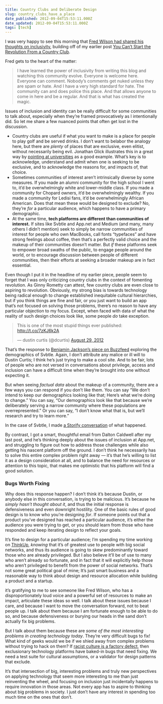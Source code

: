 ```yaml
---
title: Country Clubs and Deliberate Design
slug: country_clubs_have_a_place
date_published: 2012-09-04T15:53:11.000Z
date_updated: 2012-09-04T15:53:11.000Z
tags: [tech]
---
```


I was very happy to see this morning that [Fred Wilson had shared his thoughts on inclusivity](http://www.avc.com/a_vc/2012/09/inclusivity.html), building off of my earlier post [You Can’t Start the Revolution From a Country Club](/2012/08/you-cant-start-the-revolution-from-the-country-club).

Fred gets to the heart of the matter:

> I have learned the power of inclusivity from writing this blog and watching this community evolve. Everyone is welcome here. Everyone can comment. Nobody’s comments get nuked unless they are spam or hate. And I have a very high standard for hate. The community can and does police this place. And that allows anyone to come in here and be a regular. And that is what has created the magic.

Issues of inclusion and identity can be really difficult for some communities to talk about, especially when they’re framed provocatively as I intentionally did. So let me share a few nuanced points that often get lost in the discussion.

- Country clubs are useful if what you want to make is a place for people to play golf and be served drinks. I don’t want to belabor the analogy here, but there are *plenty* of places that are exclusive, even elitist, without necessarily being evil. Jonathan Glick illustrates this in a great way by [pointing at universities](http://sulia.com/channel/app-net/f/496426e3-a66c-4aac-90f3-ac15d8eefbd5/) as a good example. What’s key is to acknowledge, understand and admit when one is seeking to be exclusive, and to acknowledge the reasons for, and impacts of, that choice.
- Sometimes communities of interest aren’t intrinsically diverse by some measures. If you made an alumni community for the high school I went to, it’d be overwhelmingly white and lower-middle class. If you made a community for Chopard owners, it’d be overwhelmingly wealthy. If you made a community for Ledisi fans, it’d be overwhelmingly African American. Does that mean these would be designed to exclude? No, they’re *for* a particular audience, which happens to have a primary demographic.
- At the same time, **tech platforms are different than communities of interest.** If sites like Svbtle and App.net and Medium (and many, many others I didn’t mention) seek to simply be narrow communities of interest for people who own MacBooks, call fonts “typefaces” and have strong feelings about coffee, then that’s a perfectly valid choice and the makeup of their communities doesn’t matter. But *if* these platforms seek to empower broad swaths of the public, to engage people around the world, or to encourage discussion between people of different communities, then their efforts at seeking a broader makeup are in fact essential.

Even though I put it in the headline of my earlier piece, people seem to forget that I was only criticizing country clubs in the context of fomenting revolution. As Ginny Rometty can attest, few country clubs are even close to aspiring to revolution. Obviously, my strong bias is towards technology being radical enough to change established inequitable cultural hierarchies, but if you think things are fine and fair, or you just want to build an app that’s not focused on solving those problems, there’s no reason to have any particular objection to my focus. Except, when faced with data of what the reality of such design choices look like, some people *do* take exception.

<blockquote class="twitter-tweet" data-dnt="true" data-theme="dark"><p lang="en" dir="ltr">This is one of the most stupid things ever published: <a href="http://t.co/7zKJ6k2A">http://t.co/7zKJ6k2A</a></p>&mdash; dustin curtis (@dcurtis) <a href="https://twitter.com/dcurtis/status/240917768025821184?ref_src=twsrc%5Etfw">August 29, 2012</a></blockquote> <script async src="https://platform.twitter.com/widgets.js" charset="utf-8"></script>

That’s the response to [Benjamin Jackson’s piece on Buzzfeed](http://www.buzzfeed.com/benjaminj4/how-white-is-the-new-internet) exploring the demographics of Svbtle. Again, I don’t attribute any malice or ill will to Dustin Curtis; I think he’s just trying to make a cool site. And to be fair, lots of people who are not versed in conversations about privilege, access and inclusion can have a difficult time when they’re brought into one without expecting it.

But when seeing *factual data* about the makeup of a community, there are a few ways you can respond if you don’t like them. You can say “We don’t intend to keep our demographics looking like that; Here’s what we’re doing to change.” You can say, “Our demographics look like that because we’re deliberately serving a narrow community where these populations are overrepresented.” Or you can say, “I don’t know what that is, but we’ll research and try to learn more.”

In the case of Svbtle, I made [a Storify conversation](http://storify.com/anildash/data-inclusion-and-stupidity) of what happened.

By contrast, I got a smart, thoughtful email from Dalton Caldwell after my last post, and he’s thinking deeply about the issues of inclusion at App.net, and struggling to figure out how to address those challenges while also getting his nascent platform off the ground. I don’t think he necessarily has to solve this entire complex problem right away — it’s that he’s willing to list it as a design consideration at all, and to balance the need for resources or attention to this topic, that makes me optimistic that his platform will find a good solution.

### Bugs Worth Fixing

Why does this response happen? I don’t think it’s because Dustin, or anybody else in this conversation, is trying to be malicious. It’s because he *simply hasn’t thought about it*, and thus the initial response is defensiveness and even downright hostility. One of the basic rules of good design is to know who you’re designing *for*. If someone points out that a product you’ve designed has reached a particular audience, it’s either the audience you were trying to get, or you should learn from those who have responded and keep iterating design to reflect your goals.

It’s fine to design for a particular audience; I’m spending my time working on [ThinkUp](http://thinkup.com/), *knowing* that it’s of greatest use to people with big social networks, and thus its audience is going to skew predominantly toward those who are already privileged. But I also believe it’ll be of use to many who aren’t already so fortunate, and in fact that it will explicitly help those who aren’t privileged to benefit from the power of social networks. That’s not some great political goal of mine; It’s just smart business and a reasonable way to think about design and resource allocation while building a product and a startup.

it’s gratifying to me to see someone like Fred Wilson, who has a disproportionately loud voice and a powerful set of resources to make an impact, articulate these ideas so well. I talk about these issues because I care, and because I want to move the conversation forward, not to beat people up. I talk about them because I am fortunate enough to be able to do so, and because defensiveness or burying our heads in the sand don’t actually fix big problems.

But I talk about them because these are *some of the most interesting problems in creating technology today*. They’re very difficult bugs to fix! What kind of geeks would we be if we shied away from complex problems without trying to hack on them? If [racist culture is a factory defect](/2012/06/racist-culture-is-a-factory-defect.html), then exclusionary technology platforms have baked-in bugs that need fixing. We need a test suite for cultural assumptions, or a validator for design patterns that exclude.

It’s that intersection of big, interesting problems and truly new perspectives on applying technology that seem more interesting to me than just reinventing the wheel, and focusing on inclusion just incidentally happens to require innovation in those areas. Not every app has to aspire to thinking about big problems in society. I just don’t have any interest in spending too much time on the ones that don’t.
